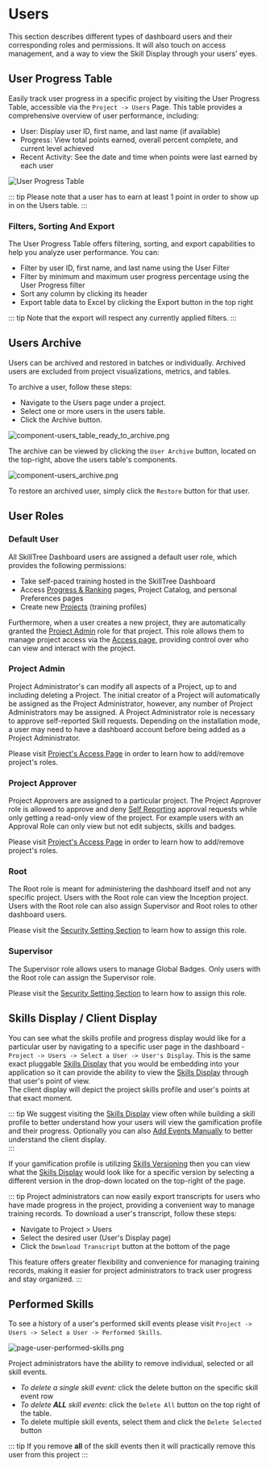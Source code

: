 # Users

This section describes different types of dashboard users and their corresponding roles and permissions. 
It will also touch on access management, and a way to view the Skill Display through your users' eyes.  

## User Progress Table

Easily track user progress in a specific project by visiting the User Progress Table, accessible via the 
`Project -> Users` Page. This table provides a comprehensive overview of user performance, including:

- User: Display user ID, first name, and last name (if available)
- Progress: View total points earned, overall percent complete, and current level achieved
- Recent Activity: See the date and time when points were last earned by each user

![User Progress Table](../../screenshots/admin/component-user_progress_table.png)

::: tip
Please note that a user has to earn at least 1 point in order to show up in on the Users table.
:::

### Filters, Sorting And Export
The User Progress Table offers filtering, sorting, and export capabilities to help you analyze user performance. You can:

- Filter by user ID, first name, and last name using the User Filter
- Filter by minimum and maximum user progress percentage using the User Progress filter
- Sort any column by clicking its header
- Export table data to Excel by clicking the Export button in the top right

::: tip
Note that the export will respect any currently applied filters.
:::

## Users Archive 

Users can be archived and restored in batches or individually. Archived users are excluded from project visualizations, metrics, and tables.

To archive a user, follow these steps:

- Navigate to the Users page under a project.
- Select one or more users in the users table.
- Click the Archive button.

![component-users_table_ready_to_archive.png](../../screenshots/admin/component-users_table_ready_to_archive.png)

The archive can be viewed by clicking the `User Archive` button, located on the top-right, above the users table's components.

![component-users_archive.png](../../screenshots/admin/component-users_archive.png)

To restore an archived user, simply click the `Restore` button for that user.


## User Roles

### Default User

All SkillTree Dashboard users are assigned a default user role, which provides the following permissions:

- Take self-paced training hosted in the SkillTree Dashboard
- Access [Progress & Ranking](/dashboard/user-guide/progress-and-ranking.html) pages, Project Catalog, and personal Preferences pages
- Create new [Projects](/dashboard/user-guide/projects.html) (training profiles)

Furthermore, when a user creates a new project, they are automatically granted the [Project Admin](/dashboard/user-guide/users.html#project-admin) role for that project. This role
allows them to manage project access via the [Access page](/dashboard/user-guide/projects.html#access), providing control over who can view and interact with the
project.

### Project Admin
Project Administrator's can modify all
aspects of a Project, up to and including deleting a Project. The initial creator of a Project will automatically be assigned
as the Project Administrator, however, any number of Project Administrators may be assigned. A Project Administrator role is necessary to approve
self-reported Skill requests. Depending on the installation mode, a user may need to have a dashboard account before
being added as a Project Administrator.

Please visit [Project's Access Page](/dashboard/user-guide/projects.html#access) in order to learn how to add/remove project's roles.

### Project Approver

Project Approvers are assigned to a particular project.
The Project Approver role is allowed to approve and deny [Self Reporting](/dashboard/user-guide/self-reporting.html#approval-queue) approval requests while only getting a read-only view of the project. For example users with an Approval Role can only view but not edit subjects, skills and badges.

Please visit [Project's Access Page](/dashboard/user-guide/projects.html#access) in order to learn how to add/remove project's roles.

### Root
The Root role is meant for administering the dashboard itself and not any specific project. Users with the Root role can view the Inception project. 
Users with the Root role can also assign Supervisor and Root roles to other dashboard users. 

Please visit the [Security Setting Section](/dashboard/user-guide/settings.html#security-settings) to learn how to assign this role.

### Supervisor
The Supervisor role allows users to manage Global Badges. Only users with the Root role can assign the Supervisor role.     

Please visit the [Security Setting Section](/dashboard/user-guide/settings.html#security-settings) to learn how to assign this role.

## Skills Display / Client Display

You can see what the skills profile and progress display would like for a particular user by navigating to a specific user page in the dashboard - ``Project -> Users -> Select a User -> User's Display``. 
This is the same exact pluggable [Skills Display](/skills-client/#skills-display) that you would be embedding into your application so it can provide the ability to view the [Skills Display](/skills-client/#skills-display) through that user's point of view.  
The client display will depict the project skills profile and user's points at that exact moment. 

::: tip 
We suggest visiting the [Skills Display](/skills-client/#skills-display) view often while building a skill profile to better understand how your users will view the gamification profile and their progress. 
Optionally you can also [Add Events Manually](/dashboard/user-guide/skills.html#manually-add-skill-event) to better understand the client display.  
::: 

If your gamification profile is utilizing [Skills Versioning](/dashboard/user-guide/skills.html#skills-versioning) then you can view 
what the [Skills Display](/skills-client/#skills-display) would look like for a specific version by selecting a different version in the drop-down located on the top-right of the page. 

::: tip
Project administrators can now easily export transcripts for users who have made progress in the project, providing a convenient way to manage training records. To download a user's transcript, follow these steps:

- Navigate to Project > Users
- Select the desired user (User's Display page)
- Click the `Download Transcript` button at the bottom of the page

This feature offers greater flexibility and convenience for managing training records, making it easier for project
administrators to track user progress and stay organized.
:::

## Performed Skills

To see a history of a user's performed skill events please visit ``Project -> Users -> Select a User -> Performed Skills``. 

![page-user-performed-skills.png](../../screenshots/admin/page-user-performed-skills.png)

Project administrators have the ability to remove individual, selected or all skill events.

* *To delete a single skill event:* click the delete button on the specific skill event row
* <em>To delete **ALL** skill events</em>: click the `Delete All` button on the top right of the table.
* To delete multiple skill events, select them and click the `Delete Selected` button

::: tip
If you remove **all** of the skill events then it will practically remove this user from this project
:::
